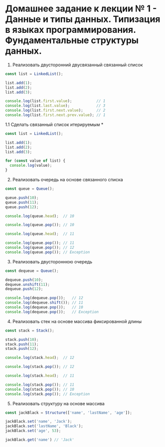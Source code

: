 # Домашнее задание к лекции № 1 - Данные и типы данных. Типизация в языках программирования. Фундаментальные структуры данных.

1. Реализовать двусторонний двусвязанный связанный список

```js
const list = LinkedList();

list.add(1);
list.add(2);
list.add(3);

console.log(list.first.value);           // 1
console.log(list.last.value);            // 3
console.log(list.first.next.value);      // 2
console.log(list.first.next.prev.value); // 1
```

1.1 Сделать связанный список итерируемым *

```js
const list = LinkedList();

list.add(1);
list.add(2);
list.add(3);

for (const value of list) {
  console.log(value);
}
```

2. Реализовать очередь на основе связанного списка

```js
const queue = Queue();

queue.push(10);
queue.push(11);
queue.push(12);

console.log(queue.head);  // 10

console.log(queue.pop()); // 10

console.log(queue.head);  // 11

console.log(queue.pop()); // 11
console.log(queue.pop()); // 12
console.log(queue.pop()); // Exception
```

3. Реализовать двустороннюю очередь

```js
const dequeue = Queue();

dequeue.push(10);
dequeue.unshift(11);
dequeue.push(12);

console.log(dequeue.pop());   // 12
console.log(dequeue.shift()); // 11
console.log(dequeue.pop());   // 10
console.log(dequeue.pop());   // Exception
```

4. Реализовать стек на основе массива фиксированной длины

```js
const stack = Stack();

stack.push(10);
stack.push(11);
stack.push(12);

console.log(stack.head);  // 12

console.log(stack.pop()); // 12

console.log(stack.head);  // 11

console.log(stack.pop()); // 11
console.log(stack.pop()); // 10
console.log(stack.pop()); // Exception
```

5. Реализовать структуру на основе массива

```js
const jackBlack = Structure(['name', 'lastName', 'age']);

jackBlack.set('name', 'Jack');
jackBlack.set('lastName', 'Black');
jackBlack.set('age', 53);

jackBlack.get('name') // 'Jack'
```